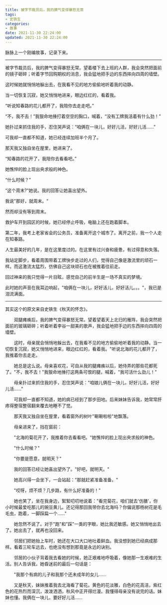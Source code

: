 ```yaml
---
title: 被字节裁员后，我的脾气变得暴怒无常
tags:
- 史铁生
categories:
- 故事
date: 2021-11-30 22:24:00
updated: 2021-11-30 22:24:00
---
```


脉脉上一个刚编故事，记录下来。

---

被字节裁员后，我的脾气变得暴怒无常。望着楼下去上班的人群，我会突然把面前的镜子砸碎；听着字节回购期权的消息，我会猛地把手边的东西摔向四周的墙壁。

这时候她就悄悄地躲出去，在我看不见的地方偷偷地听着我的动静。

<!-- more -->

当一切恢复沉寂，她又悄悄地进来，眼边红红的，看着我。

“听说知春路的花儿都开了，我陪你去走走吧。”

“不，我不去！”我狠命地捶打着空空的胸口，喊着，“没有工牌我活着有什么劲！”

她扑过来抓住我的手，忍住哭声说：“咱俩在一块儿，好好儿活，好好儿活……”

可我却一直都不知道，她已经连续加班半个月了。

那天我又独自坐在屋里，她进来了。

“知春路的花开了，我陪你去看看吧。”

她憔悴的脸上现出央求般的神色。

“什么时候？”

“这个周末?”她说。我的回答让她喜出望外。

我说"那好，就周末。"

然而却没有等到周末。

救护车开到园区的时候，她已经停止呼吸，电脑上还在跑着脚本。

第二年，我考上老家省会的公务员，准备离开这个城市了。离开之前，我一个人走在知春路。

人生最美好的几年，是在这里度过的。在这里有过兴奋和疲惫，有过得意和失落。

我站定脚步，看着周围带着工牌快步走过的人们，觉得自己像是激流里的顽石一样。而这激流太猛烈，仿佛自己这块顽石也在被推着往前走。

回过神来的我只觉得一片目眩，感觉自己的前半生是一场不真实的梦境。

此时她的声音在我耳边响起，"咱俩在一块儿，好好活儿，好好活儿。。。"，我已是泪流满面。

---

其实这个的原文来自史铁生《秋天的怀念》。

　　双腿瘫痪后，我的脾气变得暴怒无常。望着望着天上北归的雁阵，我会突然把面前的玻璃砸碎；听着听着李谷一甜美的歌声，我会猛地把手边的东西摔向四周的墙壁。

　　这时，母亲就会悄悄地躲出去，在我看不见的地方偷偷地听着我的动静。当一切恢复沉寂，她又悄悄地进来，眼边红红的，看着我。"听说北海的花儿都开了，我推着你去走走。

　　她总是这么说。母亲喜欢花，可自从我的腿瘫痪以后，她侍弄的那些花都死了。"不，我不去！"我狠命地捶打这两条可恨的腿，喊着，"我可活什么劲儿！"

　　母亲扑过来抓住我的手，忍住哭声说："咱娘儿俩在一块儿，好好儿活，好好儿活……"

　　可我却一直都不知道，她的病已经到了那步田地。后来妹妹告诉我，她常常肝疼得整宿整宿翻来覆去地睡不了觉。

　　那天我又独自坐在屋里，看着窗外的树叶"唰唰啦啦"地飘落。

　　母亲进来了，挡在窗前：

　　"北海的菊花开了，我推着你去看看吧。"她憔悴的脸上现出央求般的神色。

　　"什么时候？"

　　"你要是愿意，就明天？"

　　我的回答已经让她喜出望外了。"好吧，就明天。"

　　她高兴得一会坐下，一会站起："那就赶紧准备准备。"

　　"哎呀，烦不烦？几步路，有什么好准备的！"

　　她也笑了，坐在我身边，絮絮叨叨地说着："看完菊花，咱们就去'仿膳'，你小时候最爱吃那儿的豌豆黄儿。还记得那回我带你去北海吗？你偏说那杨树花是毛毛虫，跑着，一脚踩扁一个……"

　　她忽然不说了。对于"跑"和"踩"一类的字眼，她比我还敏感。她又悄悄地出去了。她出去了，就再也没回来。

　　邻居们把她抬上车时，她还在大口大口地吐着鲜血。我没想到她已经病成那样。看着三轮车远去，也绝没有想到那竟是永远的诀别。

　　邻居的小伙子背着我去看她的时候，她正艰难地呼吸着，像她那一生艰难的生活。别人告诉我，她昏迷前的最后一句话是：

　　"我那个有病的儿子和我那个还未成年的女儿……

　　又是秋天，妹妹推着我去北海看了菊花。黄色的花淡雅，白色的花高洁，紫红色的花热烈而深沉，泼泼洒洒，秋风中正开得烂漫。我懂得母亲没有说完的话。妹妹也懂。我俩在一块儿，要好好儿活……